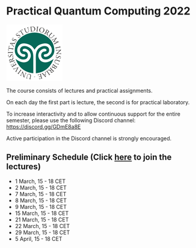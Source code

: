 # Practical Quantum Computing 2022
![insubria](logo.png)

The course consists of lectures and practical assignments.

On each day the first part is lecture, the second is for practical laboratory.

To increase interactivity and to allow continuous support for the entire semester, please use the following Discord channel:
https://discord.gg/GDmE8a8E

Active participation in the Discord channel is strongly encouraged.

## Preliminary Schedule (Click <a href="https://teams.microsoft.com/l/meetup-join/19%3aJHjfkOTzbbuu5mIezsD93gyg8y8PtFLcDDmUL63yl981%40thread.tacv2/1642538845352?context=%7b%22Tid%22%3a%229252ed8b-dffc-401c-86ca-6237da9991fa%22%2c%22Oid%22%3a%22f7d485f6-ad05-453f-ac66-c957b799ca50%22%7d" target=_blank>here</a> to join the lectures)
* 1 March, 15 - 18 CET
* 2 March, 15 - 18 CET
* 7 March, 15 - 18 CET
* 8 March, 15 - 18 CET
* 9 March, 15 - 18 CET
* 15 March, 15 - 18 CET
* 21 March, 15 - 18 CET
* 22 March, 15 - 18 CET
* 29 March, 15 - 18 CET
* 5 April, 15 - 18 CET
